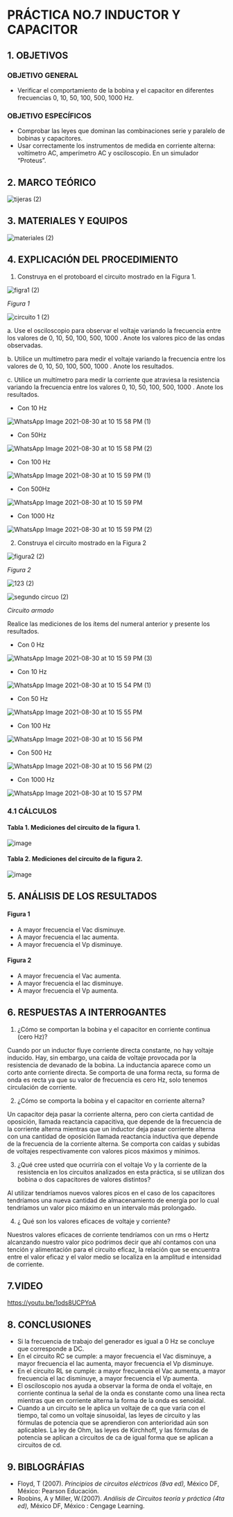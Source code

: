 #  PRÁCTICA NO.7 INDUCTOR Y CAPACITOR
## 1. OBJETIVOS
### OBJETIVO GENERAL
- Verificar el comportamiento de la bobina y el capacitor en diferentes frecuencias 0, 10, 50, 100, 500, 1000 Hz.
### OBJETIVO ESPECÍFICOS
- Comprobar las leyes que dominan las combinaciones serie y paralelo de bobinas y capacitores.
- Usar correctamente los instrumentos de medida en corriente alterna: voltímetro AC, amperímetro AC y osciloscopio. En un simulador “Proteus”.
## 2. MARCO TEÓRICO

![tijeras (2)](https://user-images.githubusercontent.com/84431598/131418371-ff7dbd8b-2629-4a59-b213-370d05901366.png)

## 3. MATERIALES Y EQUIPOS

![materiales (2)](https://user-images.githubusercontent.com/84431598/131523282-c62c0932-2dfd-4885-97ae-52c4d2438b97.png)

## 4. EXPLICACIÓN DEL PROCEDIMIENTO 
1. Construya  en el protoboard el circuito mostrado en la Figura 1.

![figra1 (2)](https://user-images.githubusercontent.com/84431598/131417976-df5237b9-cd7f-4d66-99a4-6d31a1c9898d.png)

*Figura 1*

![circuito 1 (2)](https://user-images.githubusercontent.com/84431598/131527395-8ce1079f-3552-49c2-a084-aee6f4fea443.png)

a. Use el osciloscopio para observar el voltaje variando la frecuencia entre los
valores de 0, 10, 50, 100, 500, 1000 . Anote los valores pico de las ondas observadas.

b. Utilice un multímetro para medir el voltaje  variando la frecuencia entre los valores
de 0, 10, 50, 100, 500, 1000 . Anote los resultados.

c. Utilice un multímetro para medir la corriente que atraviesa la resistencia variando la
frecuencia entre los valores 0, 10, 50, 100, 500, 1000 . Anote los resultados.

- Con 10 Hz

![WhatsApp Image 2021-08-30 at 10 15 58 PM (1)](https://user-images.githubusercontent.com/84431598/131439721-93cecdae-bccf-45fd-8908-720d398e7d09.jpeg)

- Con 50Hz

![WhatsApp Image 2021-08-30 at 10 15 58 PM (2)](https://user-images.githubusercontent.com/84431598/131439906-9ebcb2a3-599d-43d6-96b6-012c77ac7b63.jpeg)

- Con 100 Hz

![WhatsApp Image 2021-08-30 at 10 15 59 PM (1)](https://user-images.githubusercontent.com/84431598/131440124-09b0fd3e-7f96-4348-9bf6-5058367c7e1a.jpeg)

- Con  500Hz

![WhatsApp Image 2021-08-30 at 10 15 59 PM](https://user-images.githubusercontent.com/84431598/131440039-f5620308-973e-4df1-84a0-02b2d81a2146.jpeg)

- Con 1000 Hz

![WhatsApp Image 2021-08-30 at 10 15 59 PM (2)](https://user-images.githubusercontent.com/84431598/131440213-f2bba64f-ca6d-4bc3-9cf7-f9adc3e5a859.jpeg)

2. Construya el circuito mostrado en la Figura 2

![figura2 (2)](https://user-images.githubusercontent.com/84431598/131417991-463436b5-62a3-4895-b921-5f21ba985719.png)

*Figura 2*

![123 (2)](https://user-images.githubusercontent.com/84431598/131524256-c66c2d1e-813a-4526-9dc9-903d32ca7f68.png)

![segundo circuo (2)](https://user-images.githubusercontent.com/84431598/131443014-9405cd44-9cc7-4355-8937-b7eb1fb5d1fd.png)

*Circuito armado*

Realice las mediciones de los ítems del numeral anterior y presente los resultados.

- Con 0 Hz

![WhatsApp Image 2021-08-30 at 10 15 59 PM (3)](https://user-images.githubusercontent.com/84431598/131440383-a9ccf615-708f-4a81-8c1d-c5607af0dfbe.jpeg)

- Con 10 Hz

![WhatsApp Image 2021-08-30 at 10 15 54 PM (1)](https://user-images.githubusercontent.com/84431598/131440514-fae336cd-30ff-4bdd-b3c3-cbbe6fd6d85b.jpeg)

- Con 50 Hz

![WhatsApp Image 2021-08-30 at 10 15 55 PM](https://user-images.githubusercontent.com/84431598/131440897-95b6f62b-f328-40b4-9e0e-8004cce59c52.jpeg)

- Con 100 Hz

![WhatsApp Image 2021-08-30 at 10 15 56 PM](https://user-images.githubusercontent.com/84431598/131440615-d0ae806a-5b48-44a3-b104-d07fc05198cd.jpeg)

- Con 500 Hz

![WhatsApp Image 2021-08-30 at 10 15 56 PM (2)](https://user-images.githubusercontent.com/84431598/131440728-7f453b3c-133b-4e7e-9aee-9382bcf5e3ed.jpeg)

- Con 1000 Hz

![WhatsApp Image 2021-08-30 at 10 15 57 PM](https://user-images.githubusercontent.com/84431598/131440778-e1420c61-46c2-444c-aa0f-64ad86253b8d.jpeg)

### 4.1 CÁLCULOS

#### Tabla 1. Mediciones del circuito de la figura 1.
![image](https://user-images.githubusercontent.com/84425276/131438360-703b25ac-2539-42d9-b533-0664e06c71fd.png)

#### Tabla 2. Mediciones del circuito de la figura 2.
![image](https://user-images.githubusercontent.com/84425276/131438393-20375a96-776d-463e-a639-4818ecab6de2.png)

## 5. ANÁLISIS DE LOS RESULTADOS
#### Figura 1
- A mayor frecuencia el Vac disminuye.
- A mayor frecuencia el Iac aumenta.
- A mayor frecuencia el Vp disminuye.

#### Figura 2
- A mayor frecuencia el Vac aumenta.
- A mayor frecuencia el Iac disminuye.
- A mayor frecuencia el Vp aumenta.

## 6. RESPUESTAS A INTERROGANTES
1. ¿Cómo  se comportan la bobina y el capacitor en corriente continua (cero Hz)?

Cuando por un inductor fluye corriente directa constante, no hay voltaje inducido. Hay, sin embargo, una caída de voltaje provocada por la resistencia de devanado de la bobina. La inductancia aparece como un corto ante corriente directa.
Se comporta de una forma recta, su forma de onda es recta ya que su valor de frecuencia es cero Hz, solo tenemos circulación de corriente.

2. ¿Cómo  se comporta la bobina y el capacitor en corriente alterna?
 
Un capacitor deja pasar la corriente alterna, pero con cierta cantidad de oposición, llamada reactancia capacitiva, que depende de la frecuencia de la corriente alterna mientras que un inductor deja pasar corriente alterna con una cantidad de oposición llamada reactancia inductiva que depende de la frecuencia de la corriente alterna.
Se comporta con caídas y subidas de voltajes respectivamente con valores picos máximos y mínimos.

3. ¿Qué cree usted que ocurriría con el voltaje Vo y la corriente de la resistencia en los circuitos analizados en esta práctica, si se utilizan dos bobina o dos capacitores de valores distintos?

Al utilizar tendríamos nuevos valores picos en el caso de los capacitores tendríamos una nueva cantidad de almacenamiento de energía por lo cual tendríamos un valor pico máximo en un intervalo más prolongado. 

4. ¿ Qué son los valores eficaces de voltaje y corriente?


Nuestros valores eficaces de corriente tendríamos con un rms o Hertz alcanzando nuestro valor pico podrimos decir que ahí contamos con una tención y alimentación para el circuito eficaz, la relación que se encuentra entre el valor eficaz y el valor medio se localiza en la amplitud e intensidad de corriente.

## 7.VIDEO

https://youtu.be/1ods8UCPYoA

## 8. CONCLUSIONES
- Si la frecuencia de trabajo del generador es igual a 0 Hz se concluye que corresponde a DC.
- En el circuito RC se cumple: a mayor frecuencia el Vac disminuye, a mayor frecuencia el Iac aumenta, mayor frecuencia el Vp disminuye.
- En el circuito RL se cumple: a mayor frecuencia el Vac aumenta, a mayor frecuencia el Iac disminuye, a mayor frecuencia el Vp aumenta.
- El osciloscopio nos ayuda a observar la forma de onda el voltaje, en corriente continua la señal de la onda es constante como una línea recta mientras que en corriente alterna la forma de la onda es senoidal.
- Cuando a un circuito se le aplica un voltaje de ca que varía con el tiempo, tal como un
voltaje sinusoidal, las leyes de circuito y las fórmulas de potencia que se aprendieron con
anterioridad aún son aplicables. La ley de Ohm, las leyes de Kirchhoff, y las fórmulas
de potencia se aplican a circuitos de ca de igual forma que se aplican a circuitos de cd.
## 9. BIBLOGRÁFIAS 
-  Floyd, T (2007). *Principios de circuitos eléctricos (8va ed),* México DF, México: Pearson Educación.
-  Roobins, A y Miller, W.(2007). *Análisis de Circuitos teoría y práctica (4ta ed),* México DF, México : Cengage Learning.
